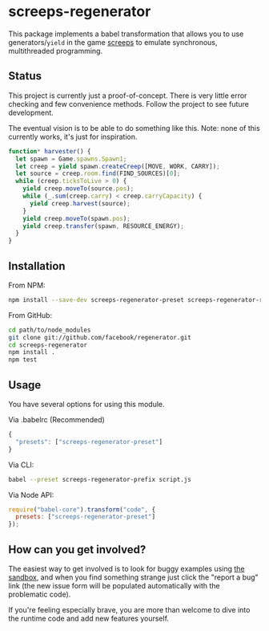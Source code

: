 screeps-regenerator
===

This package implements a babel transformation that allows you to use
generators/`yield` in the game [screeps](https://screeps.com/) to emulate
synchronous, multithreaded programming.

Status
---

This project is currently just a proof-of-concept. There is very little error
checking and few convenience methods. Follow the project to see future
development.

The eventual vision is to be able to do something like this. Note: none of this currently works, it's just for inspiration.

```js
function* harvester() {
  let spawn = Game.spawns.Spawn1;
  let creep = yield spawn.createCreep([MOVE, WORK, CARRY]);
  let source = creep.room.find(FIND_SOURCES)[0];
  while (creep.ticksToLive > 0) {
    yield creep.moveTo(source.pos);
    while (_.sum(creep.carry) < creep.carryCapacity) {
      yield creep.harvest(source);
    }
    yield creep.moveTo(spawn.pos);
    yield creep.transfer(spawn, RESOURCE_ENERGY);
  }
}
```

Installation
---

From NPM:
```sh
npm install --save-dev screeps-regenerator-preset screeps-regenerator-runtime
```

From GitHub:
```sh
cd path/to/node_modules
git clone git://github.com/facebook/regenerator.git
cd screeps-regenerator
npm install .
npm test
```

Usage
---

You have several options for using this module.

Via .babelrc (Recommended)
```js
{
  "presets": ["screeps-regenerator-preset"]
}
```

Via CLI:
```sh
babel --preset screeps-regenerator-prefix script.js
```

Via Node API:
```js
require("babel-core").transform("code", {
  presets: ["screeps-regenerator-preset"]
});
```

How can you get involved?
---

The easiest way to get involved is to look for buggy examples using [the
sandbox](http://facebook.github.io/regenerator/), and when you find
something strange just click the "report a bug" link (the new issue form
will be populated automatically with the problematic code).

If you're feeling especially brave, you are more than welcome to dive into
the runtime code and add new features yourself.
